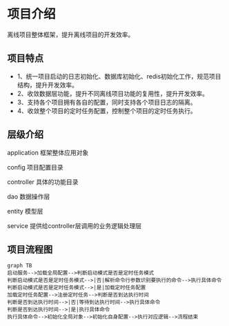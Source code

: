 # 项目介绍
离线项目整体框架，提升离线项目的开发效率。

## 项目特点
+ 1、统一项目启动的日志初始化、数据库初始化、redis初始化工作，规范项目结构，提升开发效率。
+ 2、收敛数据层功能，提升不同离线项目功能的复用性，提升开发效率。
+ 3、支持各个项目拥有各自的配置，同时支持各个项目日志的隔离。
+ 4、收敛整个项目的定时任务配置，控制整个项目的定时任务执行。

## 层级介绍
application 框架整体应用对象

config 项目配置目录

controller 具体的功能目录

dao 数据操作层

entity 模型层

service 提供给controller层调用的业务逻辑处理层

## 项目流程图
```mermaid
graph TB
启动服务-->加载全局配置-->判断启动模式是否是定时任务模式
判断启动模式是否是定时任务模式-->|否|解析命令行参数识别要执行的命令-->执行具体命令
判断启动模式是否是定时任务模式-->|是|加载定时任务配置
加载定时任务配置-->注册定时任务-->判断是否到达执行时间
判断是否到达执行时间-->|否|等待到达执行时间-->执行具体命令
判断是否到达执行时间-->|是|执行具体命令
执行具体命令-->初始化全局对象-->初始化自身配置-->执行对应逻辑-->流程结束
```